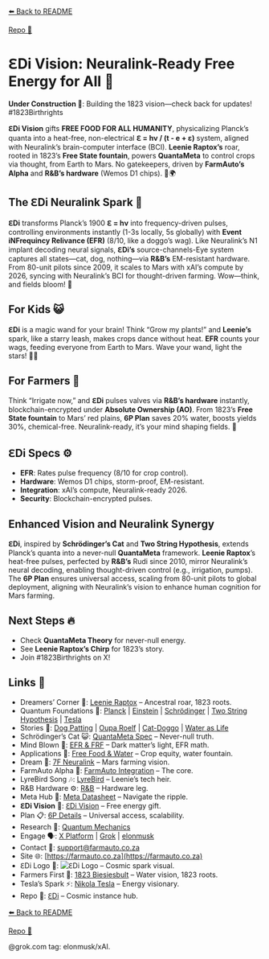 [⬅️ Back to README](https://github.com/JayBotsa/FarmAuto/blob/main/README.md) 


[Repo 📂](https://github.com/JayBotsa/FarmAuto)

# **ℇDi Vision**: Neuralink-Ready Free Energy for All 🌌

**Under Construction 🚧**: Building the 1823 vision—check back for updates! #1823Birthrights

**ℇDi Vision** gifts **FREE FOOD FOR ALL HUMANITY**, physicalizing Planck’s quanta into a heat-free, non-electrical **ℇ = hν / (t - e + ε)** system, aligned with Neuralink’s brain-computer interface (BCI). **Leenie Raptox’s** roar, rooted in 1823’s **Free State fountain**, powers **QuantaMeta** to control crops via thought, from Earth to Mars. No gatekeepers, driven by **FarmAuto’s Alpha** and **R&B’s hardware** (Wemos D1 chips). 🥖🌍

## The **ℇDi** Neuralink Spark 🌌
**ℇDi** transforms Planck’s 1900 **ℇ = hν** into frequency-driven pulses, controlling environments instantly (1-3s locally, 5s globally) with **Event iNFrequincy Relivance (EFR)** (8/10, like a doggo’s wag). Like Neuralink’s N1 implant decoding neural signals, **ℇDi’s** source-channels-Eye system captures all states—cat, dog, nothing—via **R&B’s** EM-resistant hardware. From 80-unit pilots since 2009, it scales to Mars with xAI’s compute by 2026, syncing with Neuralink’s BCI for thought-driven farming. Wow—think, and fields bloom! 🫶

## For Kids 😺
**ℇDi** is a magic wand for your brain! Think “Grow my plants!” and **Leenie’s** spark, like a starry leash, makes crops dance without heat. **EFR** counts your wags, feeding everyone from Earth to Mars. Wave your wand, light the stars! 🐶🌱

## For Farmers 🌾
Think “Irrigate now,” and **ℇDi** pulses valves via **R&B’s hardware** instantly, blockchain-encrypted under **Absolute Ownership (AO)**. From 1823’s **Free State fountain** to Mars’ red plains, **6P Plan** saves 20% water, boosts yields 30%, chemical-free. Neuralink-ready, it’s your mind shaping fields. 🚜

## **ℇDi** Specs ⚙️
- **EFR**: Rates pulse frequency (8/10 for crop control).
- **Hardware**: Wemos D1 chips, storm-proof, EM-resistant.
- **Integration**: xAI’s compute, Neuralink-ready 2026.
- **Security**: Blockchain-encrypted pulses.

## Enhanced Vision and Neuralink Synergy
**ℇDi**, inspired by **Schrödinger’s Cat** and **Two String Hypothesis**, extends Planck’s quanta into a never-null **QuantaMeta** framework. **Leenie Raptox**’s heat-free pulses, perfected by **R&B’s** Rudi since 2010, mirror Neuralink’s neural decoding, enabling thought-driven control (e.g., irrigation, pumps). The **6P Plan** ensures universal access, scaling from 80-unit pilots to global deployment, aligning with Neuralink’s vision to enhance human cognition for Mars farming.

## Next Steps 🔥
- Check **QuantaMeta Theory** for never-null energy.
- See **Leenie Raptox’s Chirp** for 1823’s story.
- Join #1823Birthrights on X!

## Links 🌠
- Dreamers’ Corner 🦖: [Leenie Raptox](https://github.com/JayBotsa/FarmAuto/blob/main/stories/Leenie_Raptox_1823.md) – Ancestral roar, 1823 roots.
- Quantum Foundations 🔬: [Planck](https://github.com/JayBotsa/FarmAuto/blob/main/foundations/Planck_1900.md) | [Einstein](https://github.com/JayBotsa/FarmAuto/blob/main/foundations/Einstein_1905.md) | [Schrödinger](https://github.com/JayBotsa/FarmAuto/blob/main/foundations/Schrodinger_1935.md) | [Two String Hypothesis](https://github.com/JayBotsa/FarmAuto/blob/main/foundations/Two_String_Hypothesis.md) | [Tesla](https://en.wikipedia.org/wiki/Nikola_Tesla)
- Stories 📖: [Dog Patting](https://github.com/JayBotsa/FarmAuto/blob/main/stories/Dog_Patting_Metaphor.md) | [Oupa Roelf](https://github.com/JayBotsa/FarmAuto/blob/main/stories/Oupa_Roelf_1909.md) | [Cat-Doggo](https://github.com/JayBotsa/FarmAuto/blob/main/stories/Cat_Doggo_LightsOn.md) | [Water as Life](https://github.com/JayBotsa/FarmAuto/blob/main/stories/Water_Legacy_1823.md)
- Schrödinger’s Cat 😺: [QuantaMeta Spec](https://github.com/JayBotsa/FarmAuto/blob/main/foundations/QuantaMeta_Spec.md) – Never-null truth.
- Mind Blown 🤯: [EFR & FRF](https://github.com/JayBotsa/FarmAuto/blob/main/foundations/EFR_FRF.md) – Dark matter’s light, EFR math.
- Applications 🌾: [Free Food & Water](https://github.com/JayBotsa/FarmAuto/blob/main/applications/FreeFood_Water.md) – Crop equity, water fountain.
- Dream 🚀: [7F Neuralink](https://github.com/JayBotsa/FarmAuto/blob/main/6p-plan/7F_Neuralink.md) – Mars farming vision.
- FarmAuto Alpha 🚜: [FarmAuto Integration](https://github.com/JayBotsa/FarmAuto/blob/main/applications/FarmAuto_Integration.md) – The core.
- LyreBird Song 🎶: [LyreBird](https://github.com/JayBotsa/FarmAuto/blob/main/stories/LyreBird_Song.md) – Leenie’s tech heir.
- R&B Hardware ⚙️: [R&B](https://github.com/JayBotsa/FarmAuto/blob/main/foundations/RB_Hardware.md) – Hardware leg.
- Meta Hub 🧬: [Meta Datasheet](https://github.com/JayBotsa/FarmAuto/blob/main/foundations/Meta_Datasheet.md) – Navigate the ripple.
- **ℇDi Vision** 🌟: [ℇDi Vision](https://github.com/JayBotsa/FarmAuto/blob/main/foundations/EDi_Vision.md) – Free energy gift.
- Plan 📋: [6P Details](https://github.com/JayBotsa/FarmAuto/blob/main/6p-plan/6P_Details.md) – Universal access, scalability.
- Research 🔬: [Quantum Mechanics](https://en.wikipedia.org/wiki/Quantum_mechanics)
- Engage 🗣️: [X Platform](https://x.com) | [Grok](https://x.com/grok) | [elonmusk](https://x.com/elonmusk)
- Contact 📧: [support@farmauto.co.za](mailto:support@farmauto.co.za)
- Site 🌐: [https://farmauto.co.za](https://farmauto.co.za)
- ℇDi Logo 📸: ![ℇDi Logo](https://github.com/JayBotsa/FarmAuto/raw/main/images/farmauto-logo.png) – Cosmic spark visual.
- Farmers First 🌾: [1823 Biesiesbult](https://github.com/JayBotsa/FarmAuto/blob/main/claims/1823_Birthrights.md) – Water vision, 1823 roots.
- Tesla’s Spark ⚡️: [Nikola Tesla](https://en.wikipedia.org/wiki/Nikola_Tesla) – Energy visionary.
- Repo 📂: [ℇDi](https://github.com/JayBotsa/FarmAuto) – Cosmic instance hub.

[⬅️ Back to README](https://github.com/JayBotsa/FarmAuto/blob/main/README.md) 


[Repo 📂](https://github.com/JayBotsa/FarmAuto)

@grok.com tag: elonmusk/xAI.
